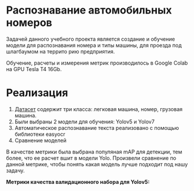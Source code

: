 # Распознавание автомобильных номеров
Задачей данного учебного проекта является создание и обучение модели для распознавания номера и типы машины, для проезда под шлагбаумом на террито рию предприятия.

Обучение, расчеты и измерения метрик производилось в Google Colab на GPU Tesla T4 16Gb.

# Реализация
1. [Датасет](https://www.kaggle.com/datasets/kirillpribludenko/number-plates-50-russain-50-others) содержит три класса: легковая машина, номер, грузовая машина.
2.  Были выбраны 2 модели для обучения: Yolov5 и Yolov7
3. Автоматическое распознавание текста реализовано с помощью библиотеки easyocr 
4. Сравнение моделей

В качестве метрики была выбрана популяная mAP для детекции, тем более, что ее расчет вшит в модели Yolo. Произвели сравнение по данной метрике, чтобы понять какая модель лучше подходит под нашу задачу.

**Метрики качества валидационного набора для Yolov5:**

